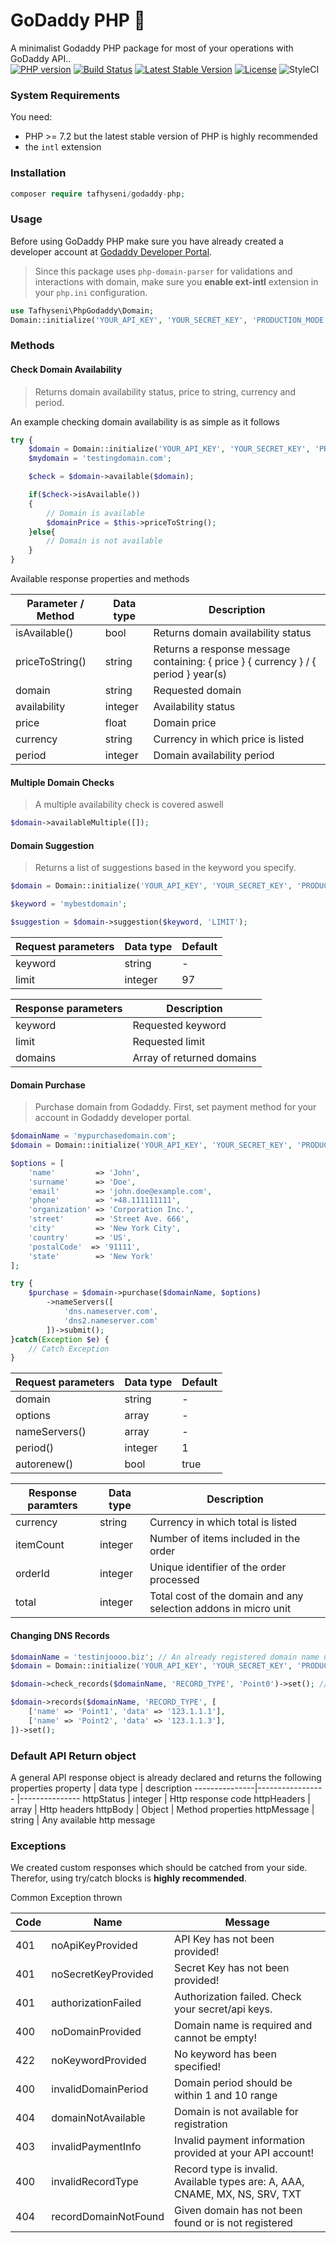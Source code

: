 # GoDaddy PHP 🐘

A minimalist Godaddy PHP package for most of your operations with GoDaddy API..\
[![PHP version](https://img.shields.io/packagist/php-v/tafhyseni/godaddy-php.svg)](https://packagist.org/packages/tafhyseni/godaddy-php)
[![Build Status](https://img.shields.io/travis/tafhyseni/godaddy-php/master.svg)](https://travis-ci.org/tafhyseni/godaddy-php)
[![Latest Stable Version](https://poser.pugx.org/tafhyseni/godaddy-php/v)](//packagist.org/packages/tafhyseni/godaddy-php)
[![License](https://poser.pugx.org/tafhyseni/godaddy-php/license)](//packagist.org/packages/tafhyseni/godaddy-php)
![StyleCI](https://github.styleci.io/repos/265642951/shield?style=plastic)


### System Requirements
You need:
- PHP >= 7.2 but the latest stable version of PHP is highly recommended
-   the `intl` extension


### Installation

~~~php
composer require tafhyseni/godaddy-php;
~~~

### Usage

Before using GoDaddy PHP make sure you have already created a developer account at [Godaddy Developer Portal](https://developer.godaddy.com/).
>Since this package uses `php-domain-parser` for validations and interactions with domain, make sure you **enable ext-intl** extension in your `php.ini` configuration.

~~~php
use Tafhyseni\PhpGodaddy\Domain;
Domain::initialize('YOUR_API_KEY', 'YOUR_SECRET_KEY', 'PRODUCTION_MODE');
~~~

### Methods
#### Check Domain Availability
>Returns domain availability status, price to string, currency and period.

An example checking domain availability is as simple as it follows

~~~php
try {
	$domain = Domain::initialize('YOUR_API_KEY', 'YOUR_SECRET_KEY', 'PRODUCTION_MODE');
	$mydomain = 'testingdomain.com';

	$check = $domain->available($domain);

	if($check->isAvailable())
	{
		// Domain is available
		$domainPrice = $this->priceToString();
	}else{
		// Domain is not available
	}
}
~~~

Available response properties and methods

| Parameter / Method | Data type | Description                                                  |
| ------------------ | --------- | ------------------------------------------------------------ |
| isAvailable()      | bool      | Returns domain availability status                           |
| priceToString()    | string    | Returns a response message containing: { price } { currency } / { period } year(s) |
| domain             | string    | Requested domain                                             |
| availability       | integer   | Availability status                                          |
| price              | float     | Domain price                                                 |
| currency           | string    | Currency in which price is listed                            |
| period             | integer   | Domain availability period                                   |

#### Multiple Domain Checks
> A multiple availability check is covered aswell
~~~php
$domain->availableMultiple([]);
~~~

#### Domain Suggestion
> Returns a list of suggestions based in the keyword you specify.
~~~php
$domain = Domain::initialize('YOUR_API_KEY', 'YOUR_SECRET_KEY', 'PRODUCTION_MODE');

$keyword = 'mybestdomain';

$suggestion = $domain->suggestion($keyword, 'LIMIT');
~~~

| Request parameters | Data type | Default |
| ------------------ | --------- | ------- |
| keyword            | string    | -       |
| limit              | integer   | 97      |

| Response parameters | Description               |
| ------------------- | ------------------------- |
| keyword             | Requested keyword         |
| limit               | Requested limit           |
| domains             | Array of returned domains |

#### Domain Purchase
> Purchase domain from Godaddy. First, set payment method for your account in Godaddy developer portal.
~~~php
$domainName = 'mypurchasedomain.com';
$domain = Domain::initialize('YOUR_API_KEY', 'YOUR_SECRET_KEY', 'PRODUCTION_MODE');

$options = [
    'name'         => 'John',
    'surname'      => 'Doe',
    'email'        => 'john.doe@example.com',
    'phone'        => '+48.111111111',
    'organization' => 'Corporation Inc.',
    'street'       => 'Street Ave. 666',
    'city'         => 'New York City',
    'country'      => 'US',
    'postalCode'  => '91111',
    'state'        => 'New York'
];

try {
    $purchase = $domain->purchase($domainName, $options)
        ->nameServers([
            'dns.nameserver.com',
            'dns2.nameserver.com'
        ])->submit();
}catch(Exception $e) {
    // Catch Exception
}
~~~

| Request parameters | Data type | Default |
| ------------------ | --------- | ------- |
| domain             | string    | -       |
| options            | array     | -       |
| nameServers()      | array     | -       |
| period()           | integer   | 1       |
| autorenew()        | bool      | true    |

| Response paramters | Data type | Description                                                  |
| ------------------ | --------- | ------------------------------------------------------------ |
| currency           | string    | Currency in which total is listed                            |
| itemCount          | integer   | Number of items included in the order                        |
| orderId            | integer   | Unique identifier of the order processed                     |
| total              | integer   | Total cost of the domain and any selection addons in micro unit |

#### Changing DNS Records

~~~php
$domainName = 'testinjoooo.biz'; // An already registered domain name under your account
$domain = Domain::initialize('YOUR_API_KEY', 'YOUR_SECRET_KEY', 'PRODUCTION_MODE');

$domain->check_records($domainName, 'RECORD_TYPE', 'Point0')->set(); // Check existing subdomain is registered in GoDaddy

$domain->records($domainName, 'RECORD_TYPE', [
	['name' => 'Point1', 'data' => '123.1.1.1'],
	['name' => 'Point2', 'data' => '123.1.1.3'],
])->set();
~~~

### Default API Return object
A general API response object is already declared and returns the following properties
 property | data type | description
---------------|----------------- |---------------
 httpStatus | integer | Http response code
 httpHeaders | array | Http headers
 httpBody | Object | Method properties
 httpMessage | string | Any available http message

 ### Exceptions
 We created custom responses which should be catched from your side. Therefor, using try/catch blocks is **highly recommended**.

Common Exception thrown

| Code | Name                 | Message                                                      |
| ---- | -------------------- | ------------------------------------------------------------ |
| 401  | noApiKeyProvided     | API Key has not been provided!                               |
| 401  | noSecretKeyProvided  | Secret Key has not been provided!                            |
| 401  | authorizationFailed  | Authorization failed. Check your secret/api keys.            |
| 400  | noDomainProvided     | Domain name is required and cannot be empty!                 |
| 422  | noKeywordProvided    | No keyword has been specified!                               |
| 400  | invalidDomainPeriod  | Domain period should be within 1 and 10 range                |
| 404  | domainNotAvailable   | Domain is not available for registration                     |
| 403  | invalidPaymentInfo   | Invalid payment information provided at your API account!    |
| 400  | invalidRecordType    | Record type is invalid. Available types are: A, AAA, CNAME, MX, NS, SRV, TXT |
| 404  | recordDomainNotFound | Given domain has not been found or is not registered         |
